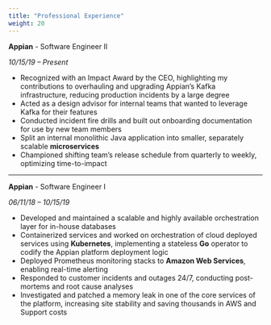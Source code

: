 ```yaml
---
title: "Professional Experience"
weight: 20
---
```


**Appian** - Software Engineer II

*10/15/19 – Present*
* Recognized with an Impact Award by the CEO, highlighting my contributions to overhauling and upgrading Appian’s Kafka infrastructure, reducing production incidents by a large degree
* Acted as a design advisor for internal teams that wanted to leverage Kafka for their features
* Conducted incident fire drills and built out onboarding documentation for use by new team members
* Split an internal monolithic Java application into smaller, separately scalable **microservices**
* Championed shifting team’s release schedule from quarterly to weekly, optimizing time-to-impact
---
**Appian** - Software Engineer I

*06/11/18 – 10/15/19*
* Developed and maintained a scalable and highly available orchestration layer for in-house databases
* Containerized services and worked on orchestration of cloud deployed services using **Kubernetes**, implementing a stateless **Go** operator to codify the Appian platform deployment logic
* Deployed Prometheus monitoring stacks to **Amazon Web Services**, enabling real-time alerting
* Responded to customer incidents and outages 24/7, conducting post-mortems and root cause analyses
* Investigated and patched a memory leak in one of the core services of the platform, increasing site stability and saving thousands in AWS and Support costs
